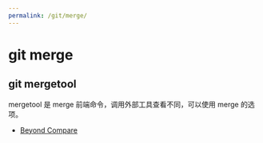 ```yaml
---
permalink: /git/merge/
---
```


# git merge


## git mergetool

mergetool 是 merge 前端命令，调用外部工具查看不同，可以使用 merge 的选项。

- [Beyond Compare](../../software/bcompare/index.md)

